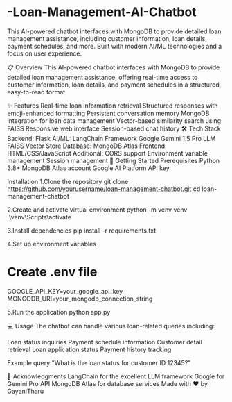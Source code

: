 # -Loan-Management-AI-Chatbot
This AI-powered chatbot interfaces with MongoDB to provide detailed loan management assistance, including customer information, loan details, payment schedules, and more. Built with modern AI/ML technologies and a focus on user experience.

📋 Overview
This AI-powered chatbot interfaces with MongoDB to provide detailed loan management assistance, offering real-time access to customer information, loan details, and payment schedules in a structured, easy-to-read format.

✨ Features
Real-time loan information retrieval
Structured responses with emoji-enhanced formatting
Persistent conversation memory
MongoDB integration for loan data management
Vector-based similarity search using FAISS
Responsive web interface
Session-based chat history
🛠️ Tech Stack
Backend: Flask
AI/ML:
LangChain Framework
Google Gemini 1.5 Pro LLM
FAISS Vector Store
Database: MongoDB Atlas
Frontend: HTML/CSS/JavaScript
Additional:
CORS support
Environment variable management
Session management
🚀 Getting Started
Prerequisites
Python 3.8+
MongoDB Atlas account
Google AI Platform API key

Installation
1.Clone the repository
git clone https://github.com/yourusername/loan-management-chatbot.git
cd loan-management-chatbot

2.Create and activate virtual environment
python -m venv venv
.\venv\Scripts\activate

3.Install dependencies
pip install -r requirements.txt

4.Set up environment variables
# Create .env file
GOOGLE_API_KEY=your_google_api_key
MONGODB_URI=your_mongodb_connection_string

5.Run the application
python app.py

💻 Usage
The chatbot can handle various loan-related queries including:

Loan status inquiries
Payment schedule information
Customer detail retrieval
Loan application status
Payment history tracking

Example query:"What is the loan status for customer ID 12345?"

🙏 Acknowledgments
LangChain for the excellent LLM framework
Google for Gemini Pro API
MongoDB Atlas for database services
Made with ❤️ by GayaniTharu










